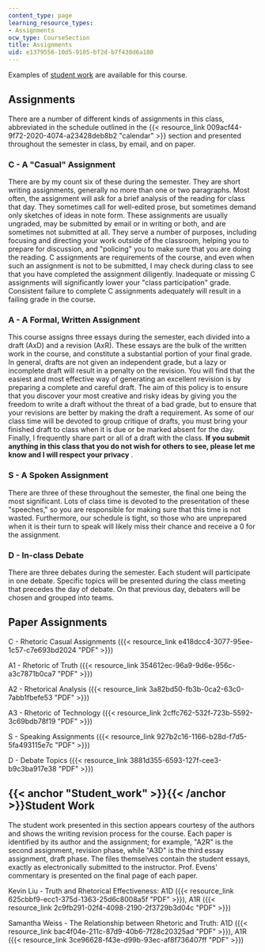 ```yaml
---
content_type: page
learning_resource_types:
- Assignments
ocw_type: CourseSection
title: Assignments
uid: e1379556-10d5-9105-bf2d-b7f438d6a180
---
```


Examples of [student work](#Student_work) are available for this course.

Assignments
-----------

There are a number of different kinds of assignments in this class, abbreviated in the schedule outlined in the {{< resource_link 009acf44-9f72-2020-4074-a23428deb8b2 "calendar" >}} section and presented throughout the semester in class, by email, and on paper.

### C - A "Casual" Assignment

There are by my count six of these during the semester. They are short writing assignments, generally no more than one or two paragraphs. Most often, the assignment will ask for a brief analysis of the reading for class that day. They sometimes call for well-edited prose, but sometimes demand only sketches of ideas in note form. These assignments are usually ungraded, may be submitted by email or in writing or both, and are sometimes not submitted at all. They serve a number of purposes, including focusing and directing your work outside of the classroom, helping you to prepare for discussion, and "policing" you to make sure that you are doing the reading. C assignments are requirements of the course, and even when such an assignment is not to be submitted, I may check during class to see that you have completed the assignment diligently. Inadequate or missing C assignments will significantly lower your "class participation" grade. Consistent failure to complete C assignments adequately will result in a failing grade in the course.

### A - A Formal, Written Assignment

This course assigns three essays during the semester, each divided into a draft (AxD) and a revision (AxR). These essays are the bulk of the written work in the course, and constitute a substantial portion of your final grade. In general, drafts are not given an independent grade, but a lazy or incomplete draft will result in a penalty on the revision. You will find that the easiest and most effective way of generating an excellent revision is by preparing a complete and careful draft. The aim of this policy is to ensure that you discover your most creative and risky ideas by giving you the freedom to write a draft without the threat of a bad grade, but to ensure that your revisions are better by making the draft a requirement. As some of our class time will be devoted to group critique of drafts, you must bring your finished draft to class when it is due or be marked absent for the day. Finally, I frequently share part or all of a draft with the class. **If you submit anything in this class that you do not wish for others to see, please let me know and I will respect your privacy** .

### S - A Spoken Assignment

There are three of these throughout the semester, the final one being the most significant. Lots of class time is devoted to the presentation of these "speeches," so you are responsible for making sure that this time is not wasted. Furthermore, our schedule is tight, so those who are unprepared when it is their turn to speak will likely miss their chance and receive a 0 for the assignment.

### D - In-class Debate

There are three debates during the semester. Each student will participate in one debate. Specific topics will be presented during the class meeting that precedes the day of debate. On that previous day, debaters will be chosen and grouped into teams.

Paper Assignments
-----------------

C - Rhetoric Casual Assignments ({{< resource_link e418dcc4-3077-95ee-1c57-c7e693bd2024 "PDF" >}})

A1 - Rhetoric of Truth ({{< resource_link 354612ec-96a9-9d6e-956c-a3c7871b0ca7 "PDF" >}})

A2 - Rhetorical Analysis ({{< resource_link 3a82bd50-fb3b-0ca2-63c0-7abb1fbefe53 "PDF" >}})

A3 - Rhetoric of Technology ({{< resource_link 2cffc762-532f-723b-5592-3c69bdb78f19 "PDF" >}})

S - Speaking Assignments ({{< resource_link 927b2c16-1166-b28d-f7d5-5fa493115e7c "PDF" >}})

D - Debate Topics ({{< resource_link 3881d355-6593-127f-cee3-b9c3ba917e38 "PDF" >}})

{{< anchor "Student_work" >}}{{< /anchor >}}Student Work
--------------------------------------------------------

The student work presented in this section appears courtesy of the authors and shows the writing revision process for the course. Each paper is identified by its author and the assignment; for example, "A2R" is the second assignment, revision phase, while "A3D" is the third essay assignment, draft phase. The files themselves contain the student essays, exactly as electronically submitted to the instructor. Prof. Evens' commentary is presented on the final page of each paper.

Kevin Liu - Truth and Rhetorical Effectiveness: A1D ({{< resource_link 625cbbf9-ecc1-375d-1363-25d6c8008a5f "PDF" >}}), A1R ({{< resource_link 2c9fb291-02f4-4098-2190-2f3729b3d04c "PDF" >}})

Samantha Weiss - The Relationship between Rhetoric and Truth: A1D ({{< resource_link bac4f04e-211c-87d9-40b6-7f28c20325ad "PDF" >}}), A1R ({{< resource_link 3ce96628-f43e-d99b-93ec-af8f736407ff "PDF" >}})